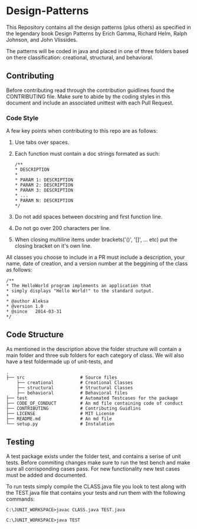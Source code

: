 # Design-Patterns

This Repository contains all the design patterns (plus others) as specified in the legendary book Design Patterns by Erich Gamma, Richard Helm, Ralph Johnson, and John Vlissides.

The patterns will be coded in java and placed in one of three folders based on there classification: creational, structural, and behavioral.

## Contributing
Before contributing read through the contribution guidlines found the CONTRIBUTING file. Make sure to abide by the coding styles in this document and include an associated unittest with each Pull Request.

### Code Style
A few key points when contributing to this repo are as follows:
1. Use tabs over spaces.
2. Each function must contain a doc strings formated as such:
    
    ```jdk
    /**
    * DESCRIPTION
    *
    * PARAM 1: DESCRIPTION
    * PARAM 2: DESCRIPTION
    * PARAM 3: DESCRIPTION
    * ...
    * PARAM N: DESCRIPTION 
    */
    ```
3. Do not add spaces between docstring and first function line.
4. Do not go over 200 characters per line.
5. When closing multiline items under brackets('()', '[]', ... etc) put the closing bracket on it's own line.

All classes you choose to include in a PR must include a description, your name, date of creation, and a version number at the beggining of the class as follows:

```jdk
/**
* The HelloWorld program implements an application that
* simply displays "Hello World!" to the standard output.
*
* @author Aleksa
* @version 1.0
* @since   2014-03-31 
*/
```

## Code Structure
As mentioned in the description above the folder structure will contain a main folder and three sub folders for each category of class. We will also have a test foldermade up of unit-tests, and

```
.
├── src                     # Source files
    ├── creational          # Creational Classes
    ├── structural          # Structural Classes
    ├── behavioral          # Behavioral files
├── test                    # Automated Testcases for the package
├── CODE_OF_CONDUCT         # An md file containing code of conduct
├── CONTRIBUTING            # Contributing Guidlins
├── LICENSE                 # MIT License
├── README.md               # An md file
└── setup.py                # Instalation
```


## Testing
A test package exists under the folder test, and contains a serise of unit tests. Before commiting changes make sure to run the test bench and make sure all corrisponding cases pass. For new functionality new test cases must be added and documented.

To run tests simply compile the CLASS.java file you look to test along with the TEST.java file that contains your tests and run them with the following commands:

```
C:\JUNIT_WORKSPACE>javac CLASS.java TEST.java

C:\JUNIT_WORKSPACE>java TEST

```
